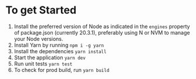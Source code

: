 # To get Started
1. Install the preferred version of Node as indicated in the `engines` property of package.json (currently 20.3.1), preferably using N or NVM to manage your Node versions.
2. Install Yarn by running `npm i -g yarn`
3. Install the dependencies `yarn install`
4. Start the application `yarn dev`
5. Run unit tests `yarn test`
6. To check for prod build, run `yarn build`